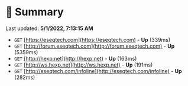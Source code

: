 # 📖 Summary
Last updated: **5/1/2022, 7:13:15 AM**

- `GET` [https://eseqtech.com](https://eseqtech.com) - **Up** (339ms)
- `GET` [http://forum.eseqtech.com](http://forum.eseqtech.com) - **Up** (5359ms)
- `GET` [http://hexp.net](http://hexp.net) - **Up** (163ms)
- `GET` [http://ws.hexp.net](http://ws.hexp.net) - **Up** (191ms)
- `GET` [http://eseqtech.com/infoline](http://eseqtech.com/infoline) - **Up** (282ms)
